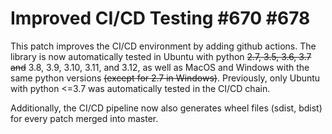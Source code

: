 # Improved CI/CD Testing #670 #678

This patch improves the CI/CD environment by adding
github actions. The library is now automatically tested
in Ubuntu with python ~~2.7, 3.5, 3.6, 3.7 and~~ 3.8,
3.9, 3.10, 3.11, and 3.12,
as well as MacOS and Windows with the same python
versions ~~(except for 2.7 in Windows)~~.
Previously, only Ubuntu with python <=3.7 was
automatically tested in the CI/CD chain.

Additionally, the CI/CD pipeline now also generates
wheel files (sdist, bdist) for every patch merged
into master.
